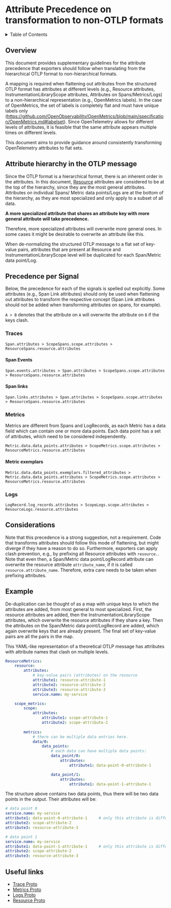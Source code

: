 # Attribute Precedence on transformation to non-OTLP formats

<details>
<summary>Table of Contents</summary>

<!-- toc -->

- [Attribute Precedence on transformation to non-OTLP formats](#attribute-precedence-on-transformation-to-non-otlp-formats)
  - [Overview](#overview)
  - [Attribute hierarchy in the OTLP message](#attribute-hierarchy-in-the-otlp-message)
  - [Precedence per Signal](#precedence-per-signal)
    - [Traces](#traces)
      - [Span Events](#span-events)
      - [Span links](#span-links)
    - [Metrics](#metrics)
      - [Metric exemplars](#metric-exemplars)
    - [Logs](#logs)
  - [Considerations](#considerations)
  - [Example](#example)
  - [Useful links](#useful-links)

<!-- tocstop -->

</details>

## Overview

This document provides supplementary guidelines for the attribute precedence 
that exporters should follow when translating from the hierarchical OTLP format
to non-hierarchical formats.

A mapping is required when flattening out attributes from the structured OTLP
format has attributes at different levels (e.g., Resource attributes, 
InstrumentationLibraryScope attributes, Attributes on Spans/Metrics/Logs) to a
non-hierarchical representation (e.g., OpenMetrics labels).
In the case of OpenMetrics, the set of labels is completely flat and must have 
unique labels only 
(https://github.com/OpenObservability/OpenMetrics/blob/main/specification/OpenMetrics.md#labelset).
Since OpenTelemetry allows for different levels of attributes, it is feasible
that the same attribute appears multiple times on different levels.

This document aims to provide guidance around consistently transforming 
OpenTelemetry attributes to flat sets.

## Attribute hierarchy in the OTLP message

Since the OTLP format is a hierarchical format, there is an inherent order in 
the attributes.
In this document, 
[Resource](https://github.com/open-telemetry/opentelemetry-specification/blob/main/specification/resource/sdk.md)
attributes are considered to be at the top of the hierarchy, since they are the
most general attributes. 
Attributes on individual Spans/ Metric data points/Logs are at the bottom of the
hierarchy, as they are most specialized and only apply to a subset of all data.

**A more specialized attribute that shares an attribute key with more general 
attribute will take precedence.** 

Therefore, more specialized attributes will overwrite more general ones.
In some cases it might be desirable to overwrite an attribute like this.
<!-- TODO example -->

When de-normalizing the structured OTLP message to a flat set of key-value 
pairs, attributes that are present at Resource and InstrumentationLibraryScope 
level will be duplicated for each Span/Metric data point/Log.

## Precedence per Signal

Below, the precedence for each of the signals is spelled out explicitly.
Some attributes (e.g., Span Link attributes) should only be used when flattening
out attributes to transform the respective concept (Span Link attributes should
not be added when transforming attributes on spans, for example).

`A > B` denotes that the attribute on `A` will overwrite the attribute on  `B`
if the keys clash.

### Traces

```
Span.attributes > ScopeSpans.scope.attributes > ResourceSpans.resource.attributes
```

#### Span Events

```
Span.events.attributes > Span.attributes > ScopeSpans.scope.attributes > ResourceSpans.resource.attributes
```

#### Span links

```
Span.links.attributes > Span.attributes > ScopeSpans.scope.attributes > ResourceSpans.resource.attributes
```

### Metrics

Metrics are different from Spans and LogRecords, as each Metric has a data field
which can contain one or more data points.
Each data point has a set of attributes, which need to be considered 
independently.

```
Metric.data.data_points.attributes > ScopeMetrics.scope.attributes > ResourceMetrics.resource.attributes
```

#### Metric exemplars

```
Metric.data.data_points.exemplars.filtered_attributes > Metric.data.data_points.attributes > ScopeMetrics.scope.attributes > ResourceMetrics.resource.attributes
```

### Logs

```
LogRecord.log_records.attributes > ScopeLogs.scope.attributes > ResourceLogs.resource.attributes
```

## Considerations

Note that this precedence is a strong suggestion, not a requirement.
Code that transforms attributes should follow this mode of flattening, but might 
diverge if they have a reason to do so. 
Furthermore, exporters can apply clash prevention, e.g., by prefixing all 
Resource attributes with `resource.`.
Note that even then, a Span/Metric data point/LogRecord attribute can overwrite
the resource attribute `attribute_name`, if it is called 
`resource.attribute_name`.
Therefore, extra care needs to be taken when prefixing attributes.

## Example

De-duplication can be thought of as a map with unique keys to which the 
attributes are added, from most general to most specialized.
First, the resource attributes are added, then the InstrumentationLibraryScope 
attributes, which overwrite the resource attributes if they share a key.
Then the attributes on the Span/Metric data point/LogRecord are added, which
again overwrite keys that are already present.
The final set of key-value pairs are all the pairs in the map.

This YAML-like representation of a theoretical OTLP message has attributes
with attribute names that clash on multiple levels.

```yaml
ResourceMetrics:
    resource:
        attributes:
            # key-value pairs (attributes) on the resource
            attribute1: resource-attribute-1
            attribute2: resource-attribute-2
            attribute3: resource-attribute-3
            service.name: my-service

    scope_metrics:
        scope:
            attributes:
                attribute1: scope-attribute-1
                attribute2: scope-attribute-2
        
        metrics:
            # there can be multiple data entries here.
            data/0:
                data_points:
                    # each data can have multiple data points:
                    data_point/0:
                        attributes: 
                            attribute1: data-point-0-attribute-1

                    data_point/1:
                        attributes: 
                            attribute1: data-point-1-attribute-1
```

The structure above contains two data points, thus there will be two data points
in the output.
Their attributes will be:

```yaml
# data point 0
service.name: my-service
attribute1: data-point-0-attribute-1     # only this attribute is different
attribute2: scope-attribute-2
attribute3: resource-attribute-3

# data point 1
service.name: my-service
attribute1: data-point-1-attribute-1     # only this attribute is different
attribute2: scope-attribute-2
attribute3: resource-attribute-3
```

## Useful links

* [Trace Proto](https://github.com/open-telemetry/opentelemetry-proto/blob/main/opentelemetry/proto/trace/v1/trace.proto)
* [Metrics Proto](https://github.com/open-telemetry/opentelemetry-proto/blob/main/opentelemetry/proto/metrics/v1/metrics.proto)
* [Logs Proto](https://github.com/open-telemetry/opentelemetry-proto/blob/main/opentelemetry/proto/logs/v1/logs.proto)
* [Resource Proto](https://github.com/open-telemetry/opentelemetry-proto/blob/main/opentelemetry/proto/resource/v1/resource.proto)

